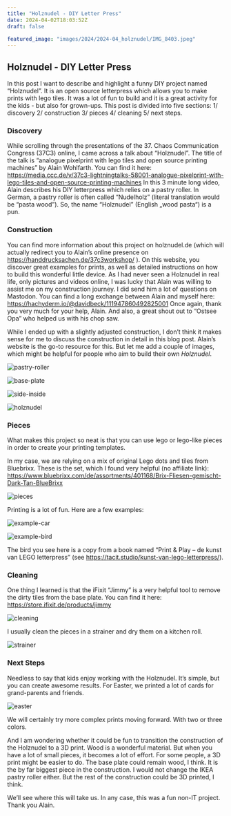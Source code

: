 ```yaml
---
title: "Holznudel - DIY Letter Press"
date: 2024-04-02T18:03:52Z
draft: false

featured_image: "images/2024/2024-04_holznudel/IMG_8403.jpeg"
---
```


## Holznudel - DIY Letter Press

In this post I want to describe and highlight a funny DIY project named “Holznudel”. It is an open source letterpress which allows you to make prints with lego tiles. It was a lot of fun to build and it is a great activity for the kids - but also for grown-ups. This post is divided into five sections: 1/ discovery 2/ construction 3/ pieces 4/ cleaning 5/ next steps.

### Discovery

While scrolling through the presentations of the 37. Chaos Communication Congress (37C3) online, I came across a talk about “Holznudel”. The title of the talk is “analogue pixelprint with lego tiles and open source printing machines” by Alain Wohlfarth. You can find it here:
https://media.ccc.de/v/37c3-lightningtalks-58001-analogue-pixelprint-with-lego-tiles-and-open-source-printing-machines
In this 3 minute long video, Alain describes his DIY letterpress which relies on a pastry roller. In German, a pastry roller is often called “Nudelholz” (literal translation would be “pasta wood”). So, the name “Holznudel” (English „wood pasta“) is a pun.

### Construction

You can find more information about this project on holznudel.de (which will actually redirect you to Alain’s online presence on https://handdrucksachen.de/37c3workshop/ ). On this website, you discover great examples for prints, as well as detailed instructions on how to build this wonderful little device.
As I had never seen a Holznudel in real life, only pictures and videos online, I was lucky that Alain was willing to assist me on my construction journey. I did send him a lot of questions on Mastodon. You can find a long exchange between Alain and myself here:
https://hachyderm.io/@davidbeck/111947860492825001
Once again, thank you very much for your help, Alain. And also, a great shout out to “Ostsee Opa” who helped us with his chop saw. 

While I ended up with a slightly adjusted construction, I don’t think it makes sense for me to discuss the construction in detail in this blog post. Alain’s website is the go-to resource for this. But let me add a couple of images, which might be helpful for people who aim to build their own *Holznudel*.

![pastry-roller](/images/2024/2024-04_holznudel/IMG_7653.jpeg)

![base-plate](/images/2024/2024-04_holznudel/IMG_7668.jpeg)

![side-inside](/images/2024/2024-04_holznudel/IMG_7714.jpeg)

![holznudel](/images/2024/2024-04_holznudel/2024-02-17_Holznudel.png)


### Pieces

What makes this project so neat is that you can use lego or lego-like pieces in order to create your printing templates.

In my case, we are relying on a mix of original Lego dots and tiles from Bluebrixx. These is the set, which I found very helpful (no affiliate link):
https://www.bluebrixx.com/de/assortments/401168/Brix-Fliesen-gemischt-Dark-Tan-BlueBrixx

![pieces](/images/2024/2024-04_holznudel/IMG_7722.jpeg)

Printing is a lot of fun. Here are a few examples:

![example-car](/images/2024/2024-04_holznudel/IMG_7736.jpeg)

![example-bird](/images/2024/2024-04_holznudel/IMG_8308.jpeg)

The bird you see here is a copy from a book named “Print & Play – de kunst van LEGO letterpress” (see https://tacit.studio/kunst-van-lego-letterpress/).


### Cleaning

One thing I learned is that the iFixit “Jimmy” is a very helpful tool to remove the dirty tiles from the base plate. You can find it here:
https://store.ifixit.de/products/jimmy

![cleaning](/images/2024/2024-04_holznudel/IMG_7789.jpeg)

I usually clean the pieces in a strainer and dry them on a kitchen roll.

![strainer](/images/2024/2024-04_holznudel/IMG_7770.jpeg)

### Next Steps
Needless to say that kids enjoy working with the Holznudel. It’s simple, but you can create awesome results. For Easter, we printed a lot of cards for grand-parents and friends.

![easter](/images/2024/2024-04_holznudel/IMG_8403.jpeg)

We will certainly try more complex prints moving forward. With two or three colors.

And I am wondering whether it could be fun to transition the construction of the Holznudel to a 3D print. Wood is a wonderful material. But when you have a lot of small pieces, it becomes a lot of effort. For some people, a 3D print might be easier to do.
The base plate could remain wood, I think. It is the by far biggest piece in the construction. I would not change the IKEA pastry roller either. But the rest of the construction could be 3D printed, I think.

We’ll see where this will take us. In any case, this was a fun non-IT project. Thank you Alain.